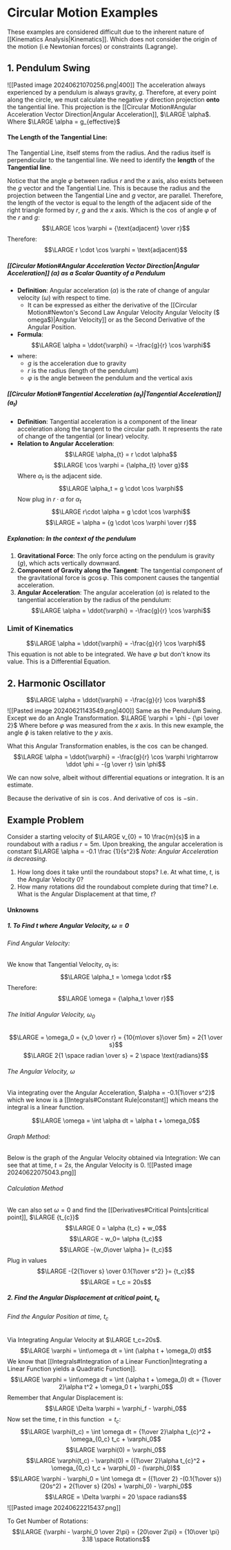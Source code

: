 # Circular Motion Examples
These examples are considered difficult due to the inherent nature of [[Kinematics Analysis|Kinematics]].
	Which does not consider the origin of the motion (i.e Newtonian forces) or constraints (Lagrange).
## 1. Pendulum Swing
![[Pasted image 20240621070256.png|400]]
The acceleration always experienced by a pendulum is always gravity, $g$.
	Therefore, at every point along the circle, we must calculate the negative $y$ direction projection **onto** the tangential line.
		This projection is the [[Circular Motion#Angular Acceleration Vector Direction|Angular Acceleration]], $\LARGE \alpha$.
			Where $\LARGE \alpha = g_{effective}$
#### The Length of the Tangential Line:
The Tangential Line, itself stems from the radius.
	And the radius itself is perpendicular to the tangential line. 
		We need to identify the **length** of the **Tangential line**.

Notice that the angle $\varphi$ between radius $r$ and the $x$ axis, also exists between the $g$ vector and the Tangential Line.
	This is because the radius and the projection between the Tangential Line and $g$ vector, are parallel. 
		Therefore, the length of the vector is equal to the length of the adjacent side of the right triangle formed by $r$, $g$ and the $x$ axis.
			Which is the $\cos$ of angle $\varphi$ of the $r$ and $g$:
				$$\LARGE \cos \varphi = {\text{adjacent} \over r}$$
				Therefore:
				$$\LARGE r \cdot \cos \varphi = \text{adjacent}$$
##### [[Circular Motion#Angular Acceleration Vector Direction|Angular Acceleration]] ($\alpha$) as a Scalar Quantity of a Pendulum
- **Definition**: Angular acceleration ($\alpha$) is the rate of change of angular velocity ($\omega$) with respect to time.
	- It can be expressed as either the derivative of the [[Circular Motion#Newton's Second Law Angular Velocity Angular Velocity ($ omega$)|Angular Velocity]] or as the Second Derivative of the Angular Position.
- **Formula**: 
$$\LARGE \alpha = \ddot{\varphi} = -\frac{g}{r} \cos \varphi$$
- where:
    - $g$ is the acceleration due to gravity
    - $r$ is the radius (length of the pendulum)
    - $\varphi$ is the angle between the pendulum and the vertical axis
##### [[Circular Motion#Tangential Acceleration ($a_t$)|Tangential Acceleration]] ($a_t$)
- **Definition**: Tangential acceleration is a component of the linear acceleration along the tangent to the circular path. It represents the rate of change of the tangential (or linear) velocity.
- **Relation to Angular Acceleration**: 
$$\LARGE \alpha_{t} = r \cdot \alpha$$
$$\LARGE  \cos \varphi = {\alpha_{t} \over g}$$
Where $\alpha_{t}$ is the adjacent side.
$$\LARGE \alpha_t​ = g \cdot \cos \varphi$$
Now plug in $r \cdot \alpha$ for $\alpha_{t}$ 
$$\LARGE r\cdot \alpha = g \cdot \cos \varphi$$
$$\LARGE = \alpha = {g \cdot \cos \varphi \over r}$$
##### Explanation: In the context of the pendulum
1. **Gravitational Force**: The only force acting on the pendulum is gravity ($g$), which acts vertically downward.
2. **Component of Gravity along the Tangent**: The tangential component of the gravitational force is $g \cos \varphi$. This component causes the tangential acceleration.
3. **Angular Acceleration**: The angular acceleration ($\alpha$) is related to the tangential acceleration by the radius of the pendulum:
$$\LARGE \alpha = \ddot{\varphi} = -\frac{g}{r} \cos \varphi$$
### Limit of Kinematics
$$\LARGE \alpha = \ddot{\varphi} = -\frac{g}{r} \cos \varphi$$
This equation is not able to be integrated. 
	We have $\varphi$ but don't know its value.
		This is a Differential Equation.
## 2. Harmonic Oscillator
$$\LARGE \alpha = \ddot{\varphi} = -\frac{g}{r} \cos \varphi$$
![[Pasted image 20240621143549.png|400]]
Same as the Pendulum Swing.
	Except we do an Angle Transformation.
		$\LARGE \varphi = \phi - {\pi \over 2}$
			Where before $\varphi$ was measured from the $x$ axis. 
				In this new example, the angle $\phi$ is taken relative to the $y$ axis. 

What this Angular Transformation enables, is the $\cos$ can be changed.
$$\LARGE \alpha = \ddot{\varphi} = -\frac{g}{r} \cos \varphi \rightarrow \ddot \phi = -{g \over r} \sin \phi$$

We can now solve, albeit without differential equations or integration.
	It is an estimate.

Because the derivative of $\sin$ is $\cos$.
	And derivative of $\cos$ is $-\sin$.
## Example Problem
Consider a starting velocity of $\LARGE v_{0} = 10 \frac{m}{s}$ in a roundabout with a radius $r= 5m$.
	Upon breaking, the angular acceleration is constant $\LARGE \alpha = -0.1 \frac {1}{s^2}$
		*Note: Angular Acceleration is decreasing.*

1. How long does it take until the roundabout stops?
	I.e. At what time, $t$, is the Angular Velocity $0$?
2. How many rotations did the roundabout complete during that time?
	I.e. What is the Angular Displacement at that time, $t$?
#### Unknowns
##### 1. To Find $t$ where Angular Velocity, $\omega = 0$ 
###### Find Angular Velocity:
We know that Tangential Velocity, $\alpha_t$ is:
$$\LARGE \alpha_t = \omega \cdot r$$
Therefore:
$$\LARGE \omega = {\alpha_t \over r}$$
###### The Initial Angular Velocity, $\omega_0$
$$\LARGE = \omega_0 = {v_0 \over r} = {10{m\over s}\over 5m} = 2{1 \over s}$$
$$\LARGE 2{1 \space radian \over s} = 2 \space \text{radians}$$
###### The Angular Velocity, $\omega$
Via integrating over the Angular Acceleration, $\alpha = -0.1{1\over s^2}$ which we know is a [[Integrals#Constant Rule|constant]] which means the integral is a linear function. 

$$\LARGE \omega = \int \alpha dt = \alpha t + \omega_0$$
###### Graph Method:
Below is the graph of the Angular Velocity obtained via Integration:
	We can see that at time, $t=2s$, the Angular Velocity is $0$.
![[Pasted image 20240622075043.png]]
###### Calculation Method
We can also set $\omega=0$ and find the [[Derivatives#Critical Points|critical point]], $\LARGE {t_{c}}$
$$\LARGE 0 = \alpha {t_c} + w_0$$
$$\LARGE - w_0= \alpha {t_c}$$
$$\LARGE -{w_0\over \alpha }= {t_c}$$
Plug in values
$$\LARGE -{2{1\over s} \over 0.1{1\over s^2} }= {t_c}$$
$$\LARGE = t_c = 20s$$
##### 2. Find the Angular Displacement at critical point, $t_c$
###### Find the Angular Position at time, $t_c$
Via Integrating Angular Velocity at $\LARGE t_c=20s$.
$$\LARGE \varphi =  \int\omega dt = \int (\alpha t + \omega_0) dt$$
We know that [[Integrals#Integration of a Linear Function|Integrating a Linear Function yields a Quadratic Function]].
$$\LARGE \varphi =  \int\omega dt = \int (\alpha t + \omega_0) dt = {1\over 2}\alpha t^2 + \omega_0 t + \varphi_0$$
Remember that Angular Displacement is:
$$\LARGE \Delta \varphi = \varphi_f - \varphi_0$$
Now set the time, $t$ in this function $=t_c$:
$$\LARGE \varphi(t_c) =  \int \omega dt = {1\over 2}\alpha t_{c}^2 + \omega_{0_c} t_c + \varphi_0$$
$$\LARGE \varphi(0) = \varphi_0$$
$$\LARGE \varphi(t_c) - \varphi(0) = ({1\over 2}\alpha t_{c}^2 + \omega_{0_c} t_c + \varphi_0) - (\varphi_0)$$
$$\LARGE \varphi - \varphi_0 =  \int \omega dt = ({1\over 2} -(0.1{1\over s}) (20s^2) + 2{1\over s} (20s) + \varphi_0) - \varphi_0$$
$$\LARGE = \Delta \varphi = 20 \space radians$$ ![[Pasted image 20240622215437.png]]

To Get Number of Rotations:
$$\LARGE {\varphi - \varphi_0 \over 2\pi} = {20\over 2\pi} = {10\over \pi} 3.18 \space Rotations$$